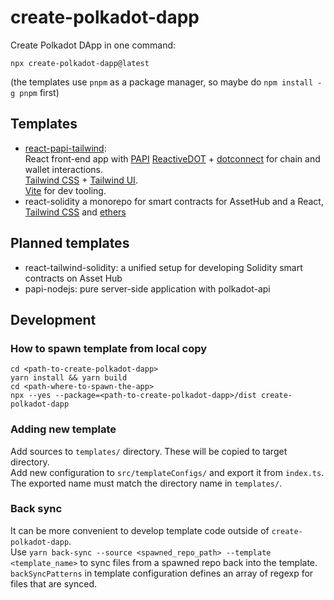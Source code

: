 # create-polkadot-dapp

Create Polkadot DApp in one command:

```
npx create-polkadot-dapp@latest
```

(the templates use `pnpm` as a package manager, so maybe do `npm install -g pnpm` first)

## Templates

* [react-papi-tailwind](./templates/react-papi-tailwind):<br/>
  React front-end app with [PAPI](papi.how) [ReactiveDOT](https://reactivedot.dev) + [dotconnect](https://dotconnect.dev/) for chain and wallet interactions.<br/>
  [Tailwind CSS](https://tailwindcss.com) + [Tailwind UI](https://tailwindui.com/). <br/>
  [Vite](https://vite.dev/) for dev tooling.
* react-solidity a monorepo for smart contracts for AssetHub and a React, [Tailwind CSS](https://tailwindcss.com) and [ethers](https://docs.ethers.org/v6/)

## Planned templates
* react-tailwind-solidity: a unified setup for developing Solidity smart contracts on Asset Hub
* papi-nodejs: pure server-side application with polkadot-api

## Development

### How to spawn template from local copy
```
cd <path-to-create-polkadot-dapp>
yarn install && yarn build
cd <path-where-to-spawn-the-app>
npx --yes --package=<path-to-create-polkadot-dapp>/dist create-polkadot-dapp
```

### Adding new template
Add sources to `templates/` directory. These will be copied to target directory.  
Add new configuration to `src/templateConfigs/` and export it from `index.ts`. The exported name must match the directory name in `templates/`.

### Back sync
It can be more convenient to develop template code outside of `create-polkadot-dapp`.  
Use `yarn back-sync --source <spawned_repo_path> --template <template_name>` to sync files from a spawned repo back into the template.  
`backSyncPatterns` in template configuration defines an array of regexp for files that are synced.  
